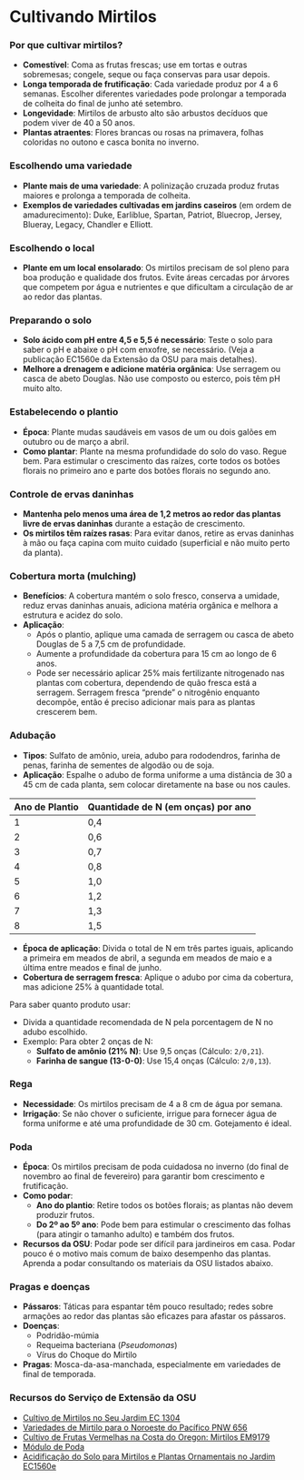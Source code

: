 # Cultivando Mirtilos

### Por que cultivar mirtilos?
- **Comestível**: Coma as frutas frescas; use em tortas e outras sobremesas; congele, seque ou faça conservas para usar depois.
- **Longa temporada de frutificação**: Cada variedade produz por 4 a 6 semanas. Escolher diferentes variedades pode prolongar a temporada de colheita do final de junho até setembro.
- **Longevidade**: Mirtilos de arbusto alto são arbustos decíduos que podem viver de 40 a 50 anos.
- **Plantas atraentes**: Flores brancas ou rosas na primavera, folhas coloridas no outono e casca bonita no inverno.

### Escolhendo uma variedade
- **Plante mais de uma variedade**: A polinização cruzada produz frutas maiores e prolonga a temporada de colheita.
- **Exemplos de variedades cultivadas em jardins caseiros** (em ordem de amadurecimento): Duke, Earliblue, Spartan, Patriot, Bluecrop, Jersey, Blueray, Legacy, Chandler e Elliott.

### Escolhendo o local
- **Plante em um local ensolarado**: Os mirtilos precisam de sol pleno para boa produção e qualidade dos frutos. Evite áreas cercadas por árvores que competem por água e nutrientes e que dificultam a circulação de ar ao redor das plantas.

### Preparando o solo
- **Solo ácido com pH entre 4,5 e 5,5 é necessário**: Teste o solo para saber o pH e abaixe o pH com enxofre, se necessário. (Veja a publicação EC1560e da Extensão da OSU para mais detalhes).
- **Melhore a drenagem e adicione matéria orgânica**: Use serragem ou casca de abeto Douglas. Não use composto ou esterco, pois têm pH muito alto.

### Estabelecendo o plantio
- **Época**: Plante mudas saudáveis em vasos de um ou dois galões em outubro ou de março a abril.
- **Como plantar**: Plante na mesma profundidade do solo do vaso. Regue bem. Para estimular o crescimento das raízes, corte todos os botões florais no primeiro ano e parte dos botões florais no segundo ano.

### Controle de ervas daninhas
- **Mantenha pelo menos uma área de 1,2 metros ao redor das plantas livre de ervas daninhas** durante a estação de crescimento.
- **Os mirtilos têm raízes rasas**: Para evitar danos, retire as ervas daninhas à mão ou faça capina com muito cuidado (superficial e não muito perto da planta).

### Cobertura morta (mulching)
- **Benefícios**: A cobertura mantém o solo fresco, conserva a umidade, reduz ervas daninhas anuais, adiciona matéria orgânica e melhora a estrutura e acidez do solo.
- **Aplicação**:
  - Após o plantio, aplique uma camada de serragem ou casca de abeto Douglas de 5 a 7,5 cm de profundidade.
  - Aumente a profundidade da cobertura para 15 cm ao longo de 6 anos.
  - Pode ser necessário aplicar 25% mais fertilizante nitrogenado nas plantas com cobertura, dependendo de quão fresca está a serragem. Serragem fresca “prende” o nitrogênio enquanto decompõe, então é preciso adicionar mais para as plantas crescerem bem.

### Adubação
- **Tipos**: Sulfato de amônio, ureia, adubo para rododendros, farinha de penas, farinha de sementes de algodão ou de soja.
- **Aplicação**: Espalhe o adubo de forma uniforme a uma distância de 30 a 45 cm de cada planta, sem colocar diretamente na base ou nos caules.


| Ano de Plantio | Quantidade de N (em onças) por ano |
|----------------|------------------------------------|
| 1              | 0,4                                |
| 2              | 0,6                                |
| 3              | 0,7                                |
| 4              | 0,8                                |
| 5              | 1,0                                |
| 6              | 1,2                                |
| 7              | 1,3                                |
| 8              | 1,5                                |

- **Época de aplicação**: Divida o total de N em três partes iguais, aplicando a primeira em meados de abril, a segunda em meados de maio e a última entre meados e final de junho.
- **Cobertura de serragem fresca**: Aplique o adubo por cima da cobertura, mas adicione 25% à quantidade total.


Para saber quanto produto usar:
- Divida a quantidade recomendada de N pela porcentagem de N no adubo escolhido.
- Exemplo: Para obter 2 onças de N:
  - **Sulfato de amônio (21% N)**: Use 9,5 onças (Cálculo: `2/0,21`).
  - **Farinha de sangue (13-0-0)**: Use 15,4 onças (Cálculo: `2/0,13`).

### Rega
- **Necessidade**: Os mirtilos precisam de 4 a 8 cm de água por semana.
- **Irrigação**: Se não chover o suficiente, irrigue para fornecer água de forma uniforme e até uma profundidade de 30 cm. Gotejamento é ideal.

### Poda
- **Época**: Os mirtilos precisam de poda cuidadosa no inverno (do final de novembro ao final de fevereiro) para garantir bom crescimento e frutificação.
- **Como podar**:
  - **Ano do plantio**: Retire todos os botões florais; as plantas não devem produzir frutos.
  - **Do 2º ao 5º ano**: Pode bem para estimular o crescimento das folhas (para atingir o tamanho adulto) e também dos frutos.
- **Recursos da OSU**: Podar pode ser difícil para jardineiros em casa. Podar pouco é o motivo mais comum de baixo desempenho das plantas. Aprenda a podar consultando os materiais da OSU listados abaixo.

### Pragas e doenças
- **Pássaros**: Táticas para espantar têm pouco resultado; redes sobre armações ao redor das plantas são eficazes para afastar os pássaros.
- **Doenças**:
  - Podridão-múmia
  - Requeima bacteriana (*Pseudomonas*)
  - Vírus do Choque do Mirtilo
- **Pragas**: Mosca-da-asa-manchada, especialmente em variedades de final de temporada.

### Recursos do Serviço de Extensão da OSU
- [Cultivo de Mirtilos no Seu Jardim EC 1304](https://catalog.extension.oregonstate.edu/)
- [Variedades de Mirtilo para o Noroeste do Pacífico PNW 656](https://catalog.extension.oregonstate.edu/)
- [Cultivo de Frutas Vermelhas na Costa do Oregon: Mirtilos EM9179](https://catalog.extension.oregonstate.edu/)
- [Módulo de Poda](https://workspace.oregonstate.edu/course/pruning-blueberries?hsLang=en)
- [Acidificação do Solo para Mirtilos e Plantas Ornamentais no Jardim EC1560e](https://catalog.extension.oregonstate.edu/)

